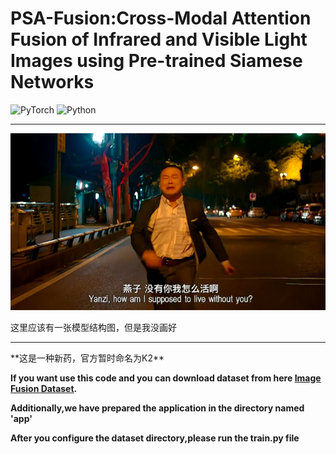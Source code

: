 # PSA-Fusion:Cross-Modal Attention Fusion of Infrared and Visible Light Images using Pre-trained Siamese Networks

![PyTorch](https://img.shields.io/badge/PyTorch-%23EE4C2C.svg?style=for-the-badge&logo=PyTorch&logoColor=white)
![Python](https://img.shields.io/badge/python-3670A0?style=for-the-badge&logo=python&logoColor=ffdd54)


<hr/>
<img src="img/yz.png">

这里应该有一张模型结构图，但是我没画好
<hr/>
**这是一种新药，官方暂时命名为K2**

**If you want use this code and you can download dataset from here [Image Fusion Dataset](www.baidu.com).**

**Additionally,we have prepared the application in the directory named 'app'**

**After you configure the dataset directory,please run the train.py file**

